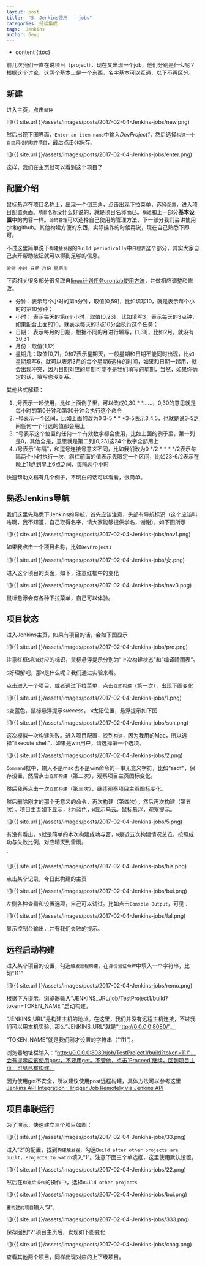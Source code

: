 ```yaml
---
layout: post
title:  "5. Jenkins使用 -- jobs"
categories: 持续集成
tags:  Jenkins
author: Geng
---
```


* content
{:toc}


前几次我们一直在说项目（project），现在又出现一个job，他们分别是什么呢？根据[这个讨论](http://stackoverflow.com/questions/17902242/difference-between-jenkins-job-and-project)，这两个基本上是一个东西，名字基本可以互通，以下不再区分。

## 新建
进入主页，点击`新建`

![]({{ site.url }}/assets/images/posts/2017-02-04-Jenkins-jobs/new.png)




然后出现下图界面，`Enter an item name`中输入*DevProject1*，然后选择`构建一个自由风格的软件项目`，最后点击`OK`保存。

![]({{ site.url }}/assets/images/posts/2017-02-04-Jenkins-jobs/enter.png)

这样，我们在主页就可以看到这个项目了

## 配置介绍
鼠标悬浮在项目名称上，出现一个倒三角，点击出现下拉菜单，选择`配置`，进入项目配置页面。`项目名称`没什么好说的，就是项目名称而已。`描述`和上一部分**基本设置**中的内容一样。`源码管理`可以选择自己使用的管理方法，下一部分我们会讲使用git和github。其他构建方便的东西，实际操作的时候再说，现在自己熟悉下即可。

不过这里简单说下`构建触发器`的`Build periodically`中`日程表`这个部分，其实大家自己点开帮助按钮就可以得到足够的信息。
```
分钟 小时 日期 月份 星期几
```
下面相关很多部分很多取自[linux计划任务crontab使用方法](http://www.tangshuang.net/2689.html)，并做相应调整和修改。
- 分钟：表示每个小时的第n分钟，取值[0,59]，比如填写10，就是表示每个小时的第10分钟；
- 小时： 表示每天的第n个小时，取值[0,23]，比如填写3，表示每天的3点钟，如果配合上面的10，就表示每天的3点10分会执行这个任务；
- 日期： 表示每月的日期，根据不同的月进行填写，[1,31]，比如2月，就没有30,31
- 月份：取值[1,12]
- 星期几：取值[0,7]，0和7表示星期天，一般星期和日期不能同时出现，比如星期填写6，就可以表示3月的每个星期6这样的时间，如果和日期一起用，就会出现冲突，因为日期对应的星期可能不是我们填写的星期，当然，如果你确定的话，填写也没关系。

其他格式解释：

1. ,号表示一起使用，比如上面例子里，可以改成0,30 * *……，0,30的意思就是每小时的第0分钟和第30分钟会执行这个命令
2. -号表示一个区间，比如上面的改为0 3-5 * * *3-5表示3,4,5，也就是说3-5之间任何一个可选的值都会用上
3. \*号表示这个位置的任何一个有效数字都会使用，比如上面的例子里，第一列是0，其他全是，意思就是第二列[0,23]这24个数字全部用上
4. /号表示“每隔”，和逗号连接号意义不同，比如我们改为0 */2 * * * */2表示每隔两个小时执行一次，斜杠前面的值表示先限定一个区间，比如23-6/2表示在晚上11点到早上6点之间，每隔两个小时

快速帮助文档有几个例子，不明白的话可以看看，很简单。

## 熟悉Jenkins导航
我们这里先熟悉下Jenkins的导航，首先应该注意，头部有导航标识（这个应该叫啥啊，我不知道，自己取得名字，请大家能够提供学名，谢谢），如下图所示

![]({{ site.url }}/assets/images/posts/2017-02-04-Jenkins-jobs/nav1.png)

如果我点击一个项目名称，比如`DevProject1`

![]({{ site.url }}/assets/images/posts/2017-02-04-Jenkins-jobs/女.png)

进入这个项目的页面，如下，注意红框中的变化

![]({{ site.url }}/assets/images/posts/2017-02-04-Jenkins-jobs/nav3.png)

鼠标悬浮会有各种下拉菜单，自己可以体验。

## 项目状态
进入Jenkins主页，如果有项目的话，会如下图显示

![]({{ site.url }}/assets/images/posts/2017-02-04-Jenkins-jobs/pro.png)

注意红框`S`和`W`对应的标识，鼠标悬浮提示分别为“上次构建状态"和”编译晴雨表“。

`S`好理解吧，那`W`是什么呢？我们通过实验来看。

点击进入一个项目，或者通过下拉菜单，点击`立即构建`（第一次），出现下图变化

![]({{ site.url }}/assets/images/posts/2017-02-04-Jenkins-jobs/1.png)

`S`变蓝色，鼠标悬浮提示*success*， `W`太阳位置，悬浮提示如下图

![]({{ site.url }}/assets/images/posts/2017-02-04-Jenkins-jobs/sun.png)

这次模拟一次构建失败。进入项目配置，找到`构建`，因为我用的Mac，所以选择”Execute shell“，如果是win用户，请选择第一个选项。

![]({{ site.url }}/assets/images/posts/2017-02-04-Jenkins-jobs/2.png)

`Command`框中，输入不是mac也不是win命令的一串无意义字符，比如“asdf"，保存设置，然后点击`立即构建`（第二次），观察项目主页图标变化。

然后我再点击一次`立即构建`（第三次），继续观察项目主页图标变化。

然后删除刚才的那个无意义的命令，再次构建（第四次）。然后再次构建（第五次）。项目主页如下显示，`S`为蓝色，`W`显示乌云。鼠标悬浮，观察提示。

![]({{ site.url }}/assets/images/posts/2017-02-04-Jenkins-jobs/5.png)

有没有看出，`S`就是简单的本次构建成功与否，`W`是近五次构建情况总览，按照成功与失败比例，对应晴天到雷雨。

`

![]({{ site.url }}/assets/images/posts/2017-02-04-Jenkins-jobs/his.png)

点击某个记录，今日此构建的主页

![]({{ site.url }}/assets/images/posts/2017-02-04-Jenkins-jobs/bui.png)

左侧各种查看和设置选项，自己可以试试。比如点击`Console Output`，可见：

![]({{ site.url }}/assets/images/posts/2017-02-04-Jenkins-jobs/fal.png)

显示控制台输出，并有我们失败的提示。

## 远程启动构建
进入某个项目的设置，勾选`触发远程构建`，在`身份验证令牌`中填入一个字符串，比如“111”

![]({{ site.url }}/assets/images/posts/2017-02-04-Jenkins-jobs/remo.png)

根据下方提示，浏览器输入“JENKINS_URL/job/TestProject1/build?token=TOKEN_NAME ”启动构建。

“JENKINS_URL”是构建主机的地址。在这里，我们并没有远程主机连接，不过我们可以用本机实验，那么“JENKINS_URL”就是“http://0.0.0.0:8080/”。

“TOKEN_NAME”就是我们刚才设置的字符串（“111”）。

浏览器地址栏输入：“http://0.0.0.0:8080/job/TestProject1/build?token=111”，会有提示应该使用post，不要用get。不管他，点击`Proceed`继续。回到项目主页，可见已有构建。

因为使用get不安全，所以建议使用post远程构建，具体方法可以参考这里[Jenkins API Integration : Trigger Job Remotely via Jenkins API](http://www.tothenew.com/blog/jenkins-api-integration-trigger-job-remotely/)

## 项目串联运行
为了演示，快速建立三个项目如图：

![]({{ site.url }}/assets/images/posts/2017-02-04-Jenkins-jobs/33.png)

进入“2”的配置，找到`构建触发器`，勾选`Build after other projects are built`，`Projects to watch`填入“1”。注意下面三个单选框，这里使用默认设置。

![]({{ site.url }}/assets/images/posts/2017-02-04-Jenkins-jobs/22.png)

然后在`构建后操作`的操作中，选择`Build other projects`

![]({{ site.url }}/assets/images/posts/2017-02-04-Jenkins-jobs/bui.png)

`要构建的项目`输入“3”。

![]({{ site.url }}/assets/images/posts/2017-02-04-Jenkins-jobs/333.png)

保存回到“2”项目主页后，发现如下图变化

![]({{ site.url }}/assets/images/posts/2017-02-04-Jenkins-jobs/chag.png)

查看其他两个项目，同样出现对应的上下级项目。
